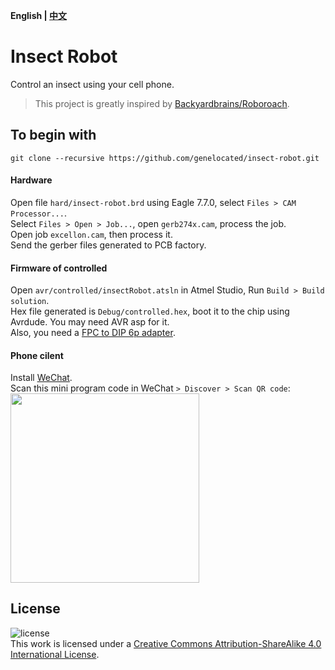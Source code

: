 __English | [中文](./README.md)__
# Insect Robot
Control an insect using your cell phone.  
>This project is greatly inspired by [Backyardbrains/Roboroach](https://github.com/backyardbrains/roboroach).  

<!-- Insert images here -->

## To begin with
```Shell
git clone --recursive https://github.com/genelocated/insect-robot.git
```
#### Hardware
Open file `hard/insect-robot.brd` using  Eagle 7.7.0, select `Files > CAM Processor...`.  
Select `Files > Open > Job...`, open `gerb274x.cam`, process the job.  
Open job `excellon.cam`, then process it.  
Send the gerber files generated to PCB factory.

#### Firmware of controlled
Open `avr/controlled/insectRobot.atsln` in Atmel Studio, Run `Build > Build solution`.    
Hex file generated is `Debug/controlled.hex`, boot it to the chip using Avrdude. You may need AVR asp for it.  
Also, you need a [FPC to DIP 6p adapter](https://www.amazon.com/s/?field-keywords=fpc+dip+6p).

#### Phone cilent
Install [WeChat](https://play.google.com/store/apps/details?id=com.tencent.mm).  
Scan this mini program code in WeChat `> Discover > Scan QR code`:  
<img id='qrcode' src='https://user-images.githubusercontent.com/31200881/40267482-84c31bc2-5b8f-11e8-92a8-6d1d5c3509b5.jpg'></img>
<style>#qrcode {width: 8cm; height: 8cm;}</style>

## License
![license](https://mirrors.creativecommons.org/presskit/buttons/88x31/svg/by-sa.svg)  
This work is licensed under a [Creative Commons Attribution-ShareAlike 4.0 International License](http://creativecommons.org/licenses/by-sa/4.0/).
